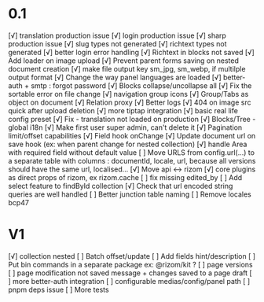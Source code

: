 # 0.1
[√] translation production issue
[√] login production issue
[√] sharp production issue
[√] slug types not generated
[√] richtext types not generated
[√] better login error handling
[√] Richtext in blocks not saved
[√] Add loader on image upload
[√] Prevent parent forms saving on nested document creation
[√] make file output key sm_jpg, sm_webp, if multilple output format
[√] Change the way panel languages are loaded
[√] better-auth + smtp : forgot password
[√] Blocks collapse/uncollapse all
[√] Fix the sortable error on file change
[√] navigation group icons
[√] Group/Tabs as object on document
[√] Relation proxy 
[√] Better logs
[√] 404 on image src quick after upload deletion
[√] more tiptap integration
[√] basic real life config preset
[√] Fix - translation not loaded on production
[√] Blocks/Tree - global i18n
[√] Make first user super admin, can't delete it 
[√] Pagination limit/offset capabilities
[√] Field hook onChange
[√] Update document url on save hook (ex: when parent change for nested collection)
[√] handle Area with required field without default value
[ ] Move URLS from config.url(...) to a separate table  with columns : documentId, locale, url, because all versions should have the same url, localised...
[√] Move api <-> rizom
[√] core plugins as direct props of rizom, ex rizom.cache
[ ] fix missing edited_by
[ ] Add select feature to findById collection
[√] Check that url encoded string queries are well handled
[ ] Better junction table naming
[ ] Remove locales bcp47

# V1
[√] collection nested
[ ] Batch offset/update
[ ] Add fields hint/description
[ ] Put bin commands in a separate package ex: @rizom/kit ?
[ ] page versions
[ ] page modification not saved message + changes saved to a page draft
[ ] more better-auth integration
[ ] configurable medias/config/panel path
[ ] pnpm deps issue
[ ] More tests